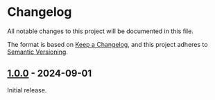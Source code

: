 # Changelog

All notable changes to this project will be documented in this file.

The format is based on [Keep a Changelog], and this project adheres to [Semantic Versioning].

## [1.0.0] - 2024-09-01

Initial release.

<!-- Links -->
[keep a changelog]: https://keepachangelog.com/en/1.0.0/
[semantic versioning]: https://semver.org/spec/v2.0.0.html

<!-- Versions -->
[1.0.0]: https://github.com/AlmostReliable/almostgradle/releases/tag/v1.0.0
